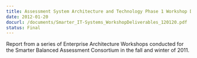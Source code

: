 ```yaml
---
title: Assessment System Architecture and Technology Phase 1 Workshop Deliverables
date: 2012-01-20
docurl: /documents/Smarter_IT-Systems_WorkshopDeliverables_120120.pdf
status: Final
---
```

Report from a series of Enterprise Architecture Workshops conducted for the Smarter Balanced Assessment Consortium in the fall and winter of 2011.
